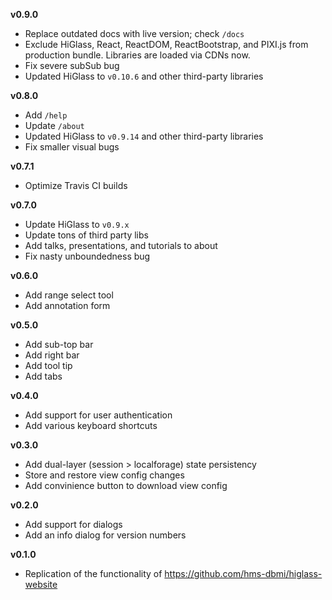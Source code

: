 **v0.9.0**

- Replace outdated docs with live version; check `/docs`
- Exclude HiGlass, React, ReactDOM, ReactBootstrap, and PIXI.js from production bundle. Libraries are loaded via CDNs now.
- Fix severe subSub bug
- Updated HiGlass to `v0.10.6` and other third-party libraries

**v0.8.0**

- Add `/help`
- Update `/about`
- Updated HiGlass to `v0.9.14` and other third-party libraries
- Fix smaller visual bugs

**v0.7.1**

- Optimize Travis CI builds

**v0.7.0**

- Update HiGlass to `v0.9.x`
- Update tons of third party libs
- Add talks, presentations, and tutorials to about
- Fix nasty unboundedness bug

**v0.6.0**

- Add range select tool
- Add annotation form

**v0.5.0**

- Add sub-top bar
- Add right bar
- Add tool tip
- Add tabs

**v0.4.0**

- Add support for user authentication
- Add various keyboard shortcuts

**v0.3.0**

- Add dual-layer (session > localforage) state persistency
- Store and restore view config changes
- Add convinience button to download view config

**v0.2.0**

- Add support for dialogs
- Add an info dialog for version numbers

**v0.1.0**

- Replication of the functionality of https://github.com/hms-dbmi/higlass-website
